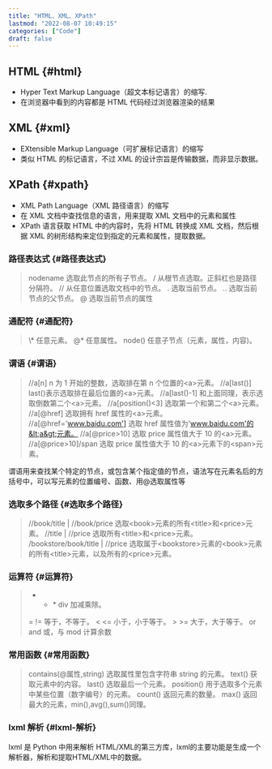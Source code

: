 ```yaml
---
title: "HTML、XML、XPath"
lastmod: "2022-08-07 10:49:15"
categories: ["Code"]
draft: false
---
```


## HTML {#html}

-   Hyper Text Markup Language（超文本标记语言）的缩写.
-   在浏览器中看到的内容都是 HTML 代码经过浏览器渲染的结果


## XML {#xml}

-   EXtensible Markup Language（可扩展标记语言）的缩写
-   类似 HTML 的标记语言，不过 XML 的设计宗旨是传输数据，而非显示数据。


## XPath {#xpath}

-   XML Path Language（XML 路径语言）的缩写
-   在 XML 文档中查找信息的语言，用来提取 XML 文档中的元素和属性
-   XPath 语言获取 HTML 中的内容时，先将 HTML 转换成 XML 文档，然后根据 XML 的树形结构来定位到指定的元素和属性，提取数据。


### 路径表达式 {#路径表达式}

> nodename   选取此节点的所有子节点。
> /   从根节点选取。正斜杠也是路径分隔符。
> //  从任意位置选取文档中的节点。
> .   选取当前节点。
> ..  选取当前节点的父节点。
> @   选取当前节点的属性


### 通配符 {#通配符}

> \\\*    任意元素。
> @\*   任意属性。
> node()  任意子节点（元素，属性，内容)。


### 谓语 {#谓语}

> //a[n] n 为 1 开始的整数，选取排在第 n 个位置的&lt;a&gt;元素。
> //a[last()] last()表示选取排在最后位置的&lt;a&gt;元素。
> //a[last()-1] 和上面同理，表示选取倒数第二个&lt;a&gt;元素。
> //a[position()&lt;3] 选取第一个和第二个&lt;a&gt;元素。
> //a[@href] 选取拥有 href 属性的&lt;a&gt;元素。
> //a[@href='www.baidu.com'] 选取 href 属性值为'www.baidu.com'的&lt;a&gt;元素。
> //a[@price&gt;10] 选取 price 属性值大于 10 的&lt;a&gt;元素。
> //a[@price&gt;10]/span  选取 price 属性值大于 10 的&lt;a&gt;元素下的&lt;span&gt;元素。

谓语用来查找某个特定的节点，或包含某个指定值的节点，语法写在元素名后的方括号中，可以写元素的位置编号、函数、用@选取属性等


### 选取多个路径 {#选取多个路径}

> //book/title | //book/price  选取&lt;book&gt;元素的所有&lt;title&gt;和&lt;price&gt;元素。
> //title | //price  选取所有&lt;title&gt;和&lt;price&gt;元素。
> /bookstore/book/title | //price  选取属于&lt;bookstore&gt;元素的&lt;book&gt;元素的所有&lt;title&gt;元素，以及所有的&lt;price&gt;元素。


### 运算符 {#运算符}

> -   - \* div 加减乘除。
>
> = != 等于，不等于。
> &lt; &lt;= 小于，小于等于。
> &gt; &gt;= 大于，大于等于。
> or and  或，与
> mod   计算余数


### 常用函数 {#常用函数}

> contains(@属性,string) 选取属性里包含字符串 string 的元素。
> text()  获取元素中的内容。
> last()  选取最后一个元素。
> position() 用于选取多个元素中某些位置（数字编号）的元素。
> count()  返回元素的数量。
> max() 返回最大的元素，min(),avg(),sum()同理。


### lxml 解析 {#lxml-解析}

lxml 是 Python 中用来解析 HTML/XML的第三方库，lxml的主要功能是生成一个解析器，解析和提取HTML/XML中的数据。